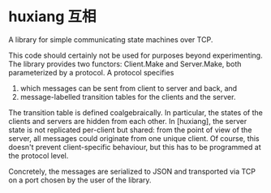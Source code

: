 # huxiang 互相
A library for simple communicating state machines over TCP.



This code should certainly not be used for purposes beyond experimenting.
The library provides two functors: Client.Make and Server.Make, both parameterized
by a protocol. A protocol specifies
1) which messages can be sent from client to server and back, and
2) message-labelled transition tables for the clients and the server.

The transition table is defined coalgebraically. In particular, the states of the
clients and servers are hidden from each other. In [huxiang], the server state is
not replicated per-client but shared: from the point of view of the server, all
messages could originate from one unique client. Of course, this doesn't prevent
client-specific behaviour, but this has to be programmed at the protocol level.

Concretely, the messages are serialized to JSON and transported via TCP on a
port chosen by the user of the library.